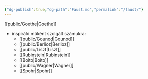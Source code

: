 ```yaml
---
{"dg-publish":true,"dg-path":"Faust.md","permalink":"/faust/"}
---
```


[[public/Goethe\|Goethe]]

- inspiráló műként szolgált számukra:
	- [[public/Gounod\|Gounod]]
	- [[public/Berlioz\|Berlioz]]
	- [[public/Liszt\|Liszt]]
	- [[Rubinstein\|Rubinstein]]
	- [[Boito\|Boito]]
	- [[public/Wagner\|Wagner]]
	- [[Spohr\|Spohr]]